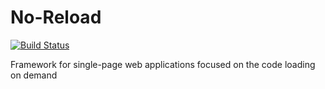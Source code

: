# No-Reload
[![Build Status](https://travis-ci.org/Host32/no-reload.svg?branch=master)](https://travis-ci.org/Host32/no-reload)

Framework for single-page web applications focused on the code loading on demand
